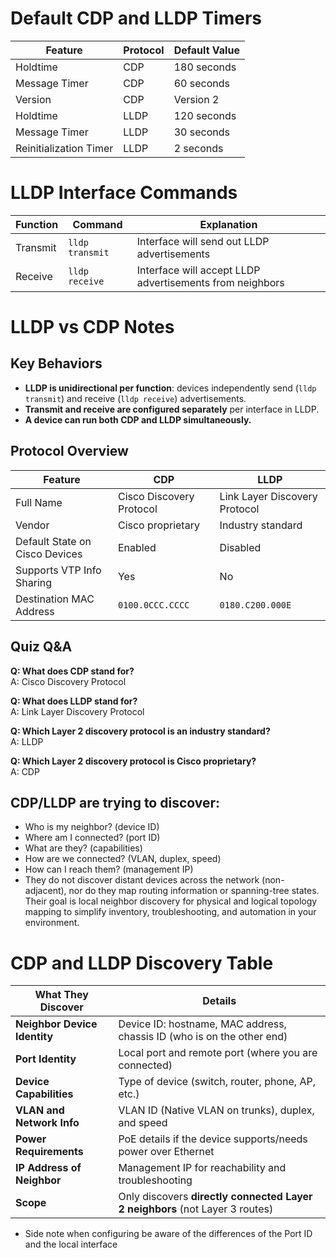 # Default CDP and LLDP Timers

| Feature                     | Protocol | Default Value       |
|----------------------------|----------|---------------------|
| Holdtime                   | CDP      | 180 seconds         |
| Message Timer              | CDP      | 60 seconds          |
| Version                    | CDP      | Version 2           |
| Holdtime                   | LLDP     | 120 seconds         |
| Message Timer              | LLDP     | 30 seconds          |
| Reinitialization Timer     | LLDP     | 2 seconds           |

# LLDP Interface Commands

| Function  | Command         | Explanation                                      |
|-----------|-----------------|--------------------------------------------------|
| Transmit  | `lldp transmit` | Interface will send out LLDP advertisements      |
| Receive   | `lldp receive`  | Interface will accept LLDP advertisements from neighbors |

# LLDP vs CDP Notes

## Key Behaviors

- **LLDP is unidirectional per function**: devices independently send (`lldp transmit`) and receive (`lldp receive`) advertisements.
- **Transmit and receive are configured separately** per interface in LLDP.
- **A device can run both CDP and LLDP simultaneously.**

## Protocol Overview

| Feature                         | CDP                            | LLDP                                 |
|---------------------------------|--------------------------------|---------------------------------------|
| Full Name                       | Cisco Discovery Protocol       | Link Layer Discovery Protocol         |
| Vendor                          | Cisco proprietary              | Industry standard                     |
| Default State on Cisco Devices  | Enabled                        | Disabled                              |
| Supports VTP Info Sharing       | Yes                            | No                                    |
| Destination MAC Address         | `0100.0CCC.CCCC`               | `0180.C200.000E`                      |

## Quiz Q&A

**Q: What does CDP stand for?**  
A: Cisco Discovery Protocol

**Q: What does LLDP stand for?**  
A: Link Layer Discovery Protocol

**Q: Which Layer 2 discovery protocol is an industry standard?**  
A: LLDP

**Q: Which Layer 2 discovery protocol is Cisco proprietary?**  
A: CDP

## CDP/LLDP are trying to discover:

- Who is my neighbor? (device ID)
- Where am I connected? (port ID)
- What are they? (capabilities)
- How are we connected? (VLAN, duplex, speed)
- How can I reach them? (management IP)
- They do not discover distant devices across the network (non-adjacent), nor do they map routing information or spanning-tree states. Their goal is local neighbor discovery for physical and logical topology mapping to simplify inventory, troubleshooting, and automation in your environment.

# CDP and LLDP Discovery Table

| **What They Discover**         | **Details**                                                                 |
|--------------------------------|------------------------------------------------------------------------------|
| **Neighbor Device Identity**   | Device ID: hostname, MAC address, chassis ID (who is on the other end)      |
| **Port Identity**              | Local port and remote port (where you are connected)                        |
| **Device Capabilities**        | Type of device (switch, router, phone, AP, etc.)                            |
| **VLAN and Network Info**      | VLAN ID (Native VLAN on trunks), duplex, and speed                          |
| **Power Requirements**         | PoE details if the device supports/needs power over Ethernet                |
| **IP Address of Neighbor**     | Management IP for reachability and troubleshooting                          |
| **Scope**                      | Only discovers **directly connected Layer 2 neighbors** (not Layer 3 routes)|

- Side note when configuring be aware of the differences of the Port ID and the local interface


